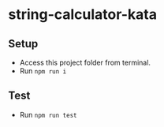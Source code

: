 # string-calculator-kata

## Setup
* Access this project folder from terminal.
* Run ``npm run i``

## Test
* Run ``npm run test``